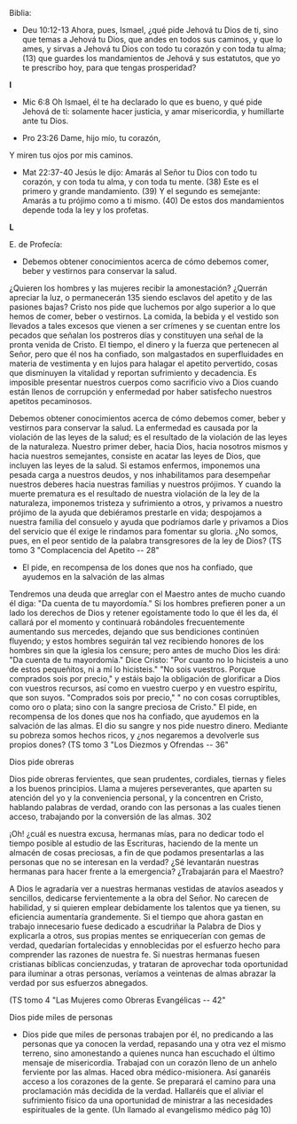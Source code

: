 Biblia:

- Deu 10:12-13 Ahora, pues, Ismael, ¿qué pide Jehová tu Dios de ti, sino
  que temas a Jehová tu Dios, que andes en todos sus caminos, y que lo
  ames, y sirvas a Jehová tu Dios con todo tu corazón y con toda tu
  alma; (13) que guardes los mandamientos de Jehová y sus estatutos, que
  yo te prescribo hoy, para que tengas prosperidad?

**I**

- Mic 6:8 Oh Ismael, él te ha declarado lo que es bueno, y qué pide
  Jehová de ti: solamente hacer justicia, y amar misericordia, y
  humillarte ante tu Dios.

- Pro 23:26 Dame, hijo mío, tu corazón,

Y miren tus ojos por mis caminos.

- Mat 22:37-40 Jesús le dijo: Amarás al Señor tu Dios con todo tu
  corazón, y con toda tu alma, y con toda tu mente. (38) Este es el
  primero y grande mandamiento. (39) Y el segundo es semejante: Amarás a
  tu prójimo como a ti mismo. (40) De estos dos mandamientos depende
  toda la ley y los profetas.

**L**

E. de Profecía:

- Debemos obtener conocimientos acerca de cómo debemos comer, beber y
  vestirnos para conservar la salud.

¿Quieren los hombres y las mujeres recibir la amonestación? ¿Querrán
apreciar la luz, o permanecerán 135 siendo esclavos del apetito y de las
pasiones bajas? Cristo nos pide que luchemos por algo superior a lo que
hemos de comer, beber o vestirnos. La comida, la bebida y el vestido son
llevados a tales excesos que vienen a ser crímenes y se cuentan entre
los pecados que señalan los postreros días y constituyen una señal de la
pronta venida de Cristo. El tiempo, el dinero y la fuerza que pertenecen
al Señor, pero que él nos ha confiado, son malgastados en superfluidades
en materia de vestimenta y en lujos para halagar el apetito pervertido,
cosas que disminuyen la vitalidad y reportan sufrimiento y decadencia.
Es imposible presentar nuestros cuerpos como sacrificio vivo a Dios
cuando están llenos de corrupción y enfermedad por haber satisfecho
nuestros apetitos pecaminosos.

Debemos obtener conocimientos acerca de cómo debemos comer, beber y
vestirnos para conservar la salud. La enfermedad es causada por la
violación de las leyes de la salud; es el resultado de la violación de
las leyes de la naturaleza. Nuestro primer deber, hacia Dios, hacia
nosotros mismos y hacia nuestros semejantes, consiste en acatar las
leyes de Dios, que incluyen las leyes de la salud. Si estamos enfermos,
imponemos una pesada carga a nuestros deudos, y nos inhabilitamos para
desempeñar nuestros deberes hacia nuestras familias y nuestros prójimos.
Y cuando la muerte prematura es el resultado de nuestra violación de la
ley de la naturaleza, imponemos tristeza y sufrimiento a otros, y
privamos a nuestro prójimo de la ayuda que debiéramos prestarle en vida;
despojamos a nuestra familia del consuelo y ayuda que podríamos darle y
privamos a Dios del servicio que él exige le rindamos para fomentar su
gloria. ¿No somos, pues, en el peor sentido de la palabra transgresores
de la ley de Dios? (TS tomo 3 "Complacencia del Apetito -- 28"

- El pide, en recompensa de los dones que nos ha confiado, que ayudemos
  en la salvación de las almas

Tendremos una deuda que arreglar con el Maestro antes de mucho cuando él
diga: \"Da cuenta de tu mayordomía.\" Si los hombres prefieren poner a
un lado los derechos de Dios y retener egoístamente todo lo que él les
da, él callará por el momento y continuará robándoles frecuentemente
aumentando sus mercedes, dejando que sus bendiciones continúen fluyendo;
y estos hombres seguirán tal vez recibiendo honores de los hombres sin
que la iglesia los censure; pero antes de mucho Dios les dirá: \"Da
cuenta de tu mayordomía.\" Dice Cristo: \"Por cuanto no lo hicisteis a
uno de estos pequeñitos, ni a mí lo hicisteis.\" \"No sois vuestros.
Porque comprados sois por precio,\" y estáis bajo la obligación de
glorificar a Dios con vuestros recursos, así como en vuestro cuerpo y en
vuestro espíritu, que son suyos. "Comprados sois por precio,\" \" no con
cosas corruptibles, como oro o plata; sino con la sangre preciosa de
Cristo.\" El pide, en recompensa de los dones que nos ha confiado, que
ayudemos en la salvación de las almas. El dio su sangre y nos pide
nuestro dinero. Mediante su pobreza somos hechos ricos, y ¿nos negaremos
a devolverle sus propios dones? (TS tomo 3 "Los Diezmos y Ofrendas --
36"

Dios pide obreras

Dios pide obreras fervientes, que sean prudentes, cordiales, tiernas y
fieles a los buenos principios. Llama a mujeres perseverantes, que
aparten su atención del yo y la conveniencia personal, y la concentren
en Cristo, hablando palabras de verdad, orando con las personas a las
cuales tienen acceso, trabajando por la conversión de las almas. 302

¡Oh! ¿cuál es nuestra excusa, hermanas mías, para no dedicar todo el
tiempo posible al estudio de las Escrituras, haciendo de la mente un
almacén de cosas preciosas, a fin de que podamos presentarlas a las
personas que no se interesan en la verdad? ¿Sé levantarán nuestras
hermanas para hacer frente a la emergencia? ¿Trabajarán para el Maestro?

A Dios le agradaría ver a nuestras hermanas vestidas de atavíos aseados
y sencillos, dedicarse fervientemente a la obra del Señor. No carecen de
habilidad, y si quieren emplear debidamente los talentos que ya tienen,
su eficiencia aumentaría grandemente. Si el tiempo que ahora gastan en
trabajo innecesario fuese dedicado a escudriñar la Palabra de Dios y
explicarla a otros, sus propias mentes se enriquecerían con gemas de
verdad, quedarían fortalecidas y ennoblecidas por el esfuerzo hecho para
comprender las razones de nuestra fe. Si nuestras hermanas fuesen
cristianas bíblicas concienzudas, y trataran de aprovechar toda
oportunidad para iluminar a otras personas, veríamos a veintenas de
almas abrazar la verdad por sus esfuerzos abnegados.

(TS tomo 4 "Las Mujeres como Obreras Evangélicas -- 42"

Dios pide miles de personas

- Dios pide que miles de personas trabajen por él, no predicando a las
  personas que ya conocen la verdad, repasando una y otra vez el mismo
  terreno, sino amonestando a quienes nunca han escuchado el último
  mensaje de misericordia. Trabajad con un corazón lleno de un anhelo
  ferviente por las almas. Haced obra médico-misionera. Así ganaréis
  acceso a los corazones de la gente. Se preparará el camino para una
  proclamación más decidida de la verdad. Hallaréis que el aliviar el
  sufrimiento físico da una oportunidad de ministrar a las necesidades
  espirituales de la gente. (Un llamado al evangelismo médico pág 10)
